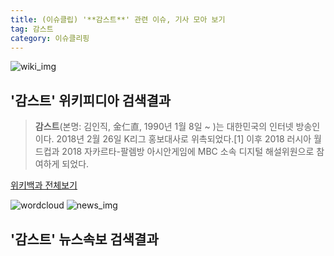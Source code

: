 ```yaml
---
title: (이슈클립) '**감스트**' 관련 이슈, 기사 모아 보기
tag: 감스트
category: 이슈클리핑
---
```

![wiki_img](https://user-images.githubusercontent.com/42597476/44503234-41136a80-a6d0-11e8-9071-6fc6418eafe4.png)
## **'**감스트**'** 위키피디아 검색결과
>**감스트**(본명: 김인직, 金仁直, 1990년 1월 8일 ~ )는 대한민국의 인터넷 방송인이다. 2018년 2월 26일 K리그 홍보대사로 위촉되었다.[1] 이후 2018 러시아 월드컵과 2018 자카르타-팔렘방 아시안게임에 MBC 소속 디지털 해설위원으로 참여하게 되었다.

<a href="https://ko.wikipedia.org/wiki/감스트" target="_blank">위키백과 전체보기</a>

![wordcloud](https://s3.ap-northeast-2.amazonaws.com/lyrics101-wordcloud/2018-09-28-1538131240.png)
![news_img](https://user-images.githubusercontent.com/42597476/44507050-1206f400-a6e4-11e8-8d98-7ffbfebb353f.png)
## **'**감스트**'** 뉴스속보 검색결과

